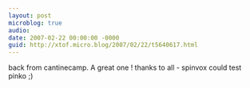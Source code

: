 ```yaml
---
layout: post
microblog: true
audio: 
date: 2007-02-22 00:00:00 -0000
guid: http://xtof.micro.blog/2007/02/22/t5640617.html
---
```

back from cantinecamp. A great one ! thanks to all - spinvox could test pinko ;)
